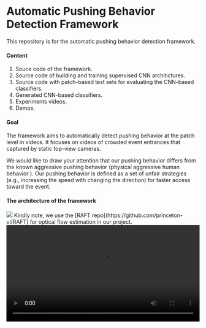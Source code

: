 # Automatic Pushing Behavior Detection Framework
This repository is for the automatic pushing behavior detection framework. 
#### Content
1. Souce code of the framework.
2. Source code of building and training supervised CNN architictures.
3. Source code with patch-based test sets for evaluating the CNN-based classifiers. 
4. Generated CNN-based classifiers.
5. Experiments videos.
6. Demos.

#### Goal
The framework aims to automatically detect pushing behavior at the patch level in videos. It focuses on videos of crowded event entrances that captured by static top-view cameras.

We would like to draw your attention that our pushing behavior differs from the known aggressive pushing behavior (physical aggressive human behavior ). Our pushing behavior is defined as a  set of unfair strategies (e.g., increasing the speed with changing the direction)  for faster access toward the event.


#### The architecture of the framework
<img src="./files/framework1.png"/>
Kindly note, we use the [RAFT repo](https://github.com/princeton-vl/RAFT) for optical flow estimation in our project.

 <div class="myvideo">
   <video  style="display:block; width:100%; height:auto;" autoplay controls loop="loop">
       <source src="{{ site.baseurl }}./files/150-undistorted.mp4" type="video/mp4" />
         type="video/webm"  />
   </video>
</div>
